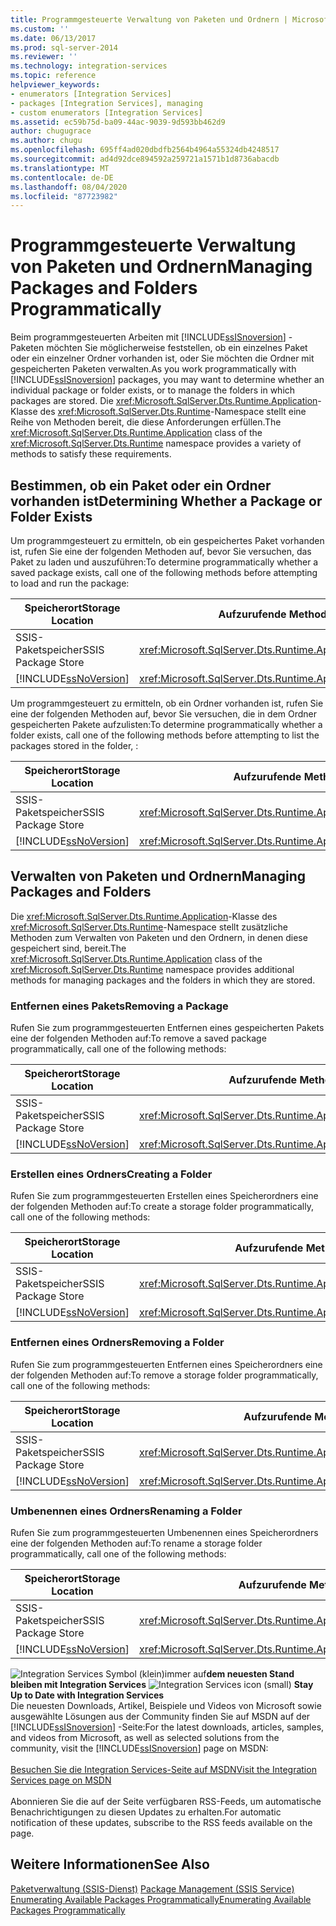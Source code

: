 ```yaml
---
title: Programmgesteuerte Verwaltung von Paketen und Ordnern | Microsoft-Dokumentation
ms.custom: ''
ms.date: 06/13/2017
ms.prod: sql-server-2014
ms.reviewer: ''
ms.technology: integration-services
ms.topic: reference
helpviewer_keywords:
- enumerators [Integration Services]
- packages [Integration Services], managing
- custom enumerators [Integration Services]
ms.assetid: ec59b75d-ba09-44ac-9039-9d593bb462d9
author: chugugrace
ms.author: chugu
ms.openlocfilehash: 695ff4ad020dbdfb2564b4964a55324db4248517
ms.sourcegitcommit: ad4d92dce894592a259721a1571b1d8736abacdb
ms.translationtype: MT
ms.contentlocale: de-DE
ms.lasthandoff: 08/04/2020
ms.locfileid: "87723982"
---
```

# <a name="managing-packages-and-folders-programmatically"></a><span data-ttu-id="490f4-102">Programmgesteuerte Verwaltung von Paketen und Ordnern</span><span class="sxs-lookup"><span data-stu-id="490f4-102">Managing Packages and Folders Programmatically</span></span>
  <span data-ttu-id="490f4-103">Beim programmgesteuerten Arbeiten mit [!INCLUDE[ssISnoversion](../../includes/ssisnoversion-md.md)] -Paketen möchten Sie möglicherweise feststellen, ob ein einzelnes Paket oder ein einzelner Ordner vorhanden ist, oder Sie möchten die Ordner mit gespeicherten Paketen verwalten.</span><span class="sxs-lookup"><span data-stu-id="490f4-103">As you work programmatically with [!INCLUDE[ssISnoversion](../../includes/ssisnoversion-md.md)] packages, you may want to determine whether an individual package or folder exists, or to manage the folders in which packages are stored.</span></span> <span data-ttu-id="490f4-104">Die <xref:Microsoft.SqlServer.Dts.Runtime.Application>-Klasse des <xref:Microsoft.SqlServer.Dts.Runtime>-Namespace stellt eine Reihe von Methoden bereit, die diese Anforderungen erfüllen.</span><span class="sxs-lookup"><span data-stu-id="490f4-104">The <xref:Microsoft.SqlServer.Dts.Runtime.Application> class of the <xref:Microsoft.SqlServer.Dts.Runtime> namespace provides a variety of methods to satisfy these requirements.</span></span>  
  
##  <a name="determining-whether-a-package-or-folder-exists"></a><a name="exists"></a> <span data-ttu-id="490f4-105">Bestimmen, ob ein Paket oder ein Ordner vorhanden ist</span><span class="sxs-lookup"><span data-stu-id="490f4-105">Determining Whether a Package or Folder Exists</span></span>  
 <span data-ttu-id="490f4-106">Um programmgesteuert zu ermitteln, ob ein gespeichertes Paket vorhanden ist, rufen Sie eine der folgenden Methoden auf, bevor Sie versuchen, das Paket zu laden und auszuführen:</span><span class="sxs-lookup"><span data-stu-id="490f4-106">To determine programmatically whether a saved package exists, call one of the following methods before attempting to load and run the package:</span></span>  
  
|<span data-ttu-id="490f4-107">Speicherort</span><span class="sxs-lookup"><span data-stu-id="490f4-107">Storage Location</span></span>|<span data-ttu-id="490f4-108">Aufzurufende Methode</span><span class="sxs-lookup"><span data-stu-id="490f4-108">Method to Call</span></span>|  
|----------------------|--------------------|  
|<span data-ttu-id="490f4-109">SSIS-Paketspeicher</span><span class="sxs-lookup"><span data-stu-id="490f4-109">SSIS Package Store</span></span>|<xref:Microsoft.SqlServer.Dts.Runtime.Application.ExistsOnDtsServer%2A>|  
|[!INCLUDE[ssNoVersion](../../includes/ssnoversion-md.md)]|<xref:Microsoft.SqlServer.Dts.Runtime.Application.ExistsOnSqlServer%2A>|  
  
 <span data-ttu-id="490f4-110">Um programmgesteuert zu ermitteln, ob ein Ordner vorhanden ist, rufen Sie eine der folgenden Methoden auf, bevor Sie versuchen, die in dem Ordner gespeicherten Pakete aufzulisten:</span><span class="sxs-lookup"><span data-stu-id="490f4-110">To determine programmatically whether a folder exists, call one of the following methods before attempting to list the packages stored in the folder, :</span></span>  
  
|<span data-ttu-id="490f4-111">Speicherort</span><span class="sxs-lookup"><span data-stu-id="490f4-111">Storage Location</span></span>|<span data-ttu-id="490f4-112">Aufzurufende Methode</span><span class="sxs-lookup"><span data-stu-id="490f4-112">Method to Call</span></span>|  
|----------------------|--------------------|  
|<span data-ttu-id="490f4-113">SSIS-Paketspeicher</span><span class="sxs-lookup"><span data-stu-id="490f4-113">SSIS Package Store</span></span>|<xref:Microsoft.SqlServer.Dts.Runtime.Application.FolderExistsOnDtsServer%2A>|  
|[!INCLUDE[ssNoVersion](../../includes/ssnoversion-md.md)]|<xref:Microsoft.SqlServer.Dts.Runtime.Application.FolderExistsOnSqlServer%2A>|  
  

  
##  <a name="managing-packages-and-folders"></a><a name="managing"></a> <span data-ttu-id="490f4-114">Verwalten von Paketen und Ordnern</span><span class="sxs-lookup"><span data-stu-id="490f4-114">Managing Packages and Folders</span></span>  
 <span data-ttu-id="490f4-115">Die <xref:Microsoft.SqlServer.Dts.Runtime.Application>-Klasse des <xref:Microsoft.SqlServer.Dts.Runtime>-Namespace stellt zusätzliche Methoden zum Verwalten von Paketen und den Ordnern, in denen diese gespeichert sind, bereit.</span><span class="sxs-lookup"><span data-stu-id="490f4-115">The <xref:Microsoft.SqlServer.Dts.Runtime.Application> class of the <xref:Microsoft.SqlServer.Dts.Runtime> namespace provides additional methods for managing packages and the folders in which they are stored.</span></span>  
  
###  <a name="removing-a-package"></a><a name="managing_rempkg"></a> <span data-ttu-id="490f4-116">Entfernen eines Pakets</span><span class="sxs-lookup"><span data-stu-id="490f4-116">Removing a Package</span></span>  
 <span data-ttu-id="490f4-117">Rufen Sie zum programmgesteuerten Entfernen eines gespeicherten Pakets eine der folgenden Methoden auf:</span><span class="sxs-lookup"><span data-stu-id="490f4-117">To remove a saved package programmatically, call one of the following methods:</span></span>  
  
|<span data-ttu-id="490f4-118">Speicherort</span><span class="sxs-lookup"><span data-stu-id="490f4-118">Storage Location</span></span>|<span data-ttu-id="490f4-119">Aufzurufende Methode</span><span class="sxs-lookup"><span data-stu-id="490f4-119">Method to Call</span></span>|  
|----------------------|--------------------|  
|<span data-ttu-id="490f4-120">SSIS-Paketspeicher</span><span class="sxs-lookup"><span data-stu-id="490f4-120">SSIS Package Store</span></span>|<xref:Microsoft.SqlServer.Dts.Runtime.Application.RemoveFromDtsServer%2A>|  
|[!INCLUDE[ssNoVersion](../../includes/ssnoversion-md.md)]|<xref:Microsoft.SqlServer.Dts.Runtime.Application.RemoveFromSqlServer%2A>|  
  

  
###  <a name="creating-a-folder"></a><a name="managing_create"></a> <span data-ttu-id="490f4-121">Erstellen eines Ordners</span><span class="sxs-lookup"><span data-stu-id="490f4-121">Creating a Folder</span></span>  
 <span data-ttu-id="490f4-122">Rufen Sie zum programmgesteuerten Erstellen eines Speicherordners eine der folgenden Methoden auf:</span><span class="sxs-lookup"><span data-stu-id="490f4-122">To create a storage folder programmatically, call one of the following methods:</span></span>  
  
|<span data-ttu-id="490f4-123">Speicherort</span><span class="sxs-lookup"><span data-stu-id="490f4-123">Storage Location</span></span>|<span data-ttu-id="490f4-124">Aufzurufende Methode</span><span class="sxs-lookup"><span data-stu-id="490f4-124">Method to Call</span></span>|  
|----------------------|--------------------|  
|<span data-ttu-id="490f4-125">SSIS-Paketspeicher</span><span class="sxs-lookup"><span data-stu-id="490f4-125">SSIS Package Store</span></span>|<xref:Microsoft.SqlServer.Dts.Runtime.Application.CreateFolderOnDtsServer%2A>|  
|[!INCLUDE[ssNoVersion](../../includes/ssnoversion-md.md)]|<xref:Microsoft.SqlServer.Dts.Runtime.Application.CreateFolderOnSqlServer%2A>|  
  

  
###  <a name="removing-a-folder"></a><a name="managing_remfldr"></a> <span data-ttu-id="490f4-126">Entfernen eines Ordners</span><span class="sxs-lookup"><span data-stu-id="490f4-126">Removing a Folder</span></span>  
 <span data-ttu-id="490f4-127">Rufen Sie zum programmgesteuerten Entfernen eines Speicherordners eine der folgenden Methoden auf:</span><span class="sxs-lookup"><span data-stu-id="490f4-127">To remove a storage folder programmatically, call one of the following methods:</span></span>  
  
|<span data-ttu-id="490f4-128">Speicherort</span><span class="sxs-lookup"><span data-stu-id="490f4-128">Storage Location</span></span>|<span data-ttu-id="490f4-129">Aufzurufende Methode</span><span class="sxs-lookup"><span data-stu-id="490f4-129">Method to Call</span></span>|  
|----------------------|--------------------|  
|<span data-ttu-id="490f4-130">SSIS-Paketspeicher</span><span class="sxs-lookup"><span data-stu-id="490f4-130">SSIS Package Store</span></span>|<xref:Microsoft.SqlServer.Dts.Runtime.Application.RemoveFolderFromDtsServer%2A>|  
|[!INCLUDE[ssNoVersion](../../includes/ssnoversion-md.md)]|<xref:Microsoft.SqlServer.Dts.Runtime.Application.RemoveFolderFromSqlServer%2A>|  
  
  
  
###  <a name="renaming-a-folder"></a><a name="managing_rename"></a> <span data-ttu-id="490f4-131">Umbenennen eines Ordners</span><span class="sxs-lookup"><span data-stu-id="490f4-131">Renaming a Folder</span></span>  
 <span data-ttu-id="490f4-132">Rufen Sie zum programmgesteuerten Umbenennen eines Speicherordners eine der folgenden Methoden auf:</span><span class="sxs-lookup"><span data-stu-id="490f4-132">To rename a storage folder programmatically, call one of the following methods:</span></span>  
  
|<span data-ttu-id="490f4-133">Speicherort</span><span class="sxs-lookup"><span data-stu-id="490f4-133">Storage Location</span></span>|<span data-ttu-id="490f4-134">Aufzurufende Methode</span><span class="sxs-lookup"><span data-stu-id="490f4-134">Method to Call</span></span>|  
|----------------------|--------------------|  
|<span data-ttu-id="490f4-135">SSIS-Paketspeicher</span><span class="sxs-lookup"><span data-stu-id="490f4-135">SSIS Package Store</span></span>|<xref:Microsoft.SqlServer.Dts.Runtime.Application.RenameFolderOnDtsServer%2A>|  
|[!INCLUDE[ssNoVersion](../../includes/ssnoversion-md.md)]|<xref:Microsoft.SqlServer.Dts.Runtime.Application.RenameFolderOnSqlServer%2A>|  
  

  
<span data-ttu-id="490f4-136">![Integration Services Symbol (klein)](../media/dts-16.gif "Integration Services (kleines Symbol)")immer auf**dem neuesten Stand bleiben mit Integration Services**  </span><span class="sxs-lookup"><span data-stu-id="490f4-136">![Integration Services icon (small)](../media/dts-16.gif "Integration Services icon (small)")  **Stay Up to Date with Integration Services**</span></span><br /> <span data-ttu-id="490f4-137">Die neuesten Downloads, Artikel, Beispiele und Videos von Microsoft sowie ausgewählte Lösungen aus der Community finden Sie auf MSDN auf der [!INCLUDE[ssISnoversion](../../includes/ssisnoversion-md.md)] -Seite:</span><span class="sxs-lookup"><span data-stu-id="490f4-137">For the latest downloads, articles, samples, and videos from Microsoft, as well as selected solutions from the community, visit the [!INCLUDE[ssISnoversion](../../includes/ssisnoversion-md.md)] page on MSDN:</span></span><br /><br /> [<span data-ttu-id="490f4-138">Besuchen Sie die Integration Services-Seite auf MSDN</span><span class="sxs-lookup"><span data-stu-id="490f4-138">Visit the Integration Services page on MSDN</span></span>](https://go.microsoft.com/fwlink/?LinkId=136655)<br /><br /> <span data-ttu-id="490f4-139">Abonnieren Sie die auf der Seite verfügbaren RSS-Feeds, um automatische Benachrichtigungen zu diesen Updates zu erhalten.</span><span class="sxs-lookup"><span data-stu-id="490f4-139">For automatic notification of these updates, subscribe to the RSS feeds available on the page.</span></span>  
  
## <a name="see-also"></a><span data-ttu-id="490f4-140">Weitere Informationen</span><span class="sxs-lookup"><span data-stu-id="490f4-140">See Also</span></span>  
 <span data-ttu-id="490f4-141">[Paketverwaltung &#40;SSIS-Dienst&#41;](../service/package-management-ssis-service.md) </span><span class="sxs-lookup"><span data-stu-id="490f4-141">[Package Management &#40;SSIS Service&#41;](../service/package-management-ssis-service.md) </span></span>  
 [<span data-ttu-id="490f4-142">Enumerating Available Packages Programmatically</span><span class="sxs-lookup"><span data-stu-id="490f4-142">Enumerating Available Packages Programmatically</span></span>](../run-manage-packages-programmatically/enumerating-available-packages-programmatically.md)  
  
  
